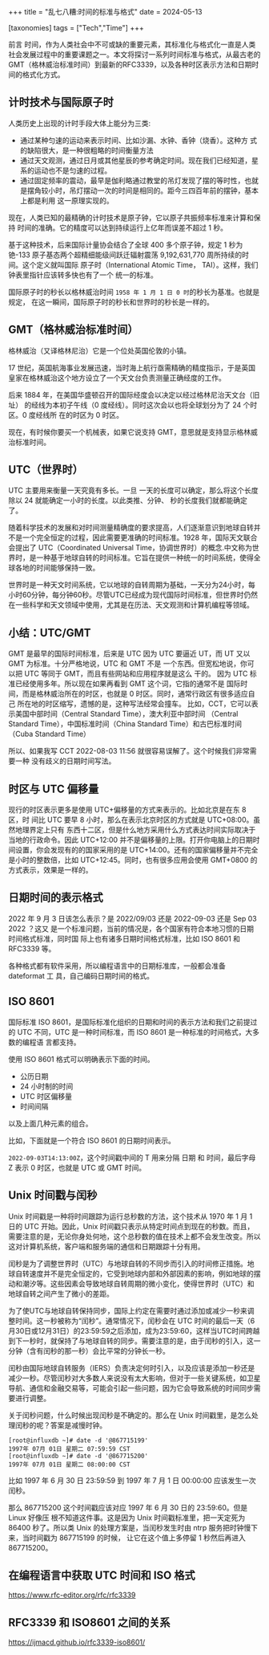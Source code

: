 +++
title = "乱七八糟:时间的标准与格式"
date = 2024-05-13

[taxonomies]
tags = ["Tech","Time"]
+++

前言 时间，作为人类社会中不可或缺的重要元素，其标准化与格式化一直是人类社会发展过程中的重要课题之一。本文将探讨一系列时间标准与格式，从最古老的GMT（格林威治标准时间）到最新的RFC3339，以及各种时区表示方法和日期时间的格式化方式。
<!-- more -->
## 计时技术与国际原子时

人类历史上出现的计时手段大体上能分为三类:

- 通过某种匀速的运动来表示时间、比如沙漏、水钟、香钟（烧香）。这种方 式的缺陷很大，是一种很粗略的时间衡量方法
- 通过天文观测，通过日月或其他星辰的参考确定时间。现在我们已经知道，星系的运动也不是匀速的过程。
- 通过固定频率的震动，最早是伽利略通过教堂的吊灯发现了摆的等时性，也就是摆角较小时，吊灯摆动一次的时间是相同的。距今三四百年前的摆钟，基本上都是利用 这一原理实现的。

现在，人类已知的最精确的计时技术是原子钟，它以原子共振频率标准来计算和保持 时间的准确。它的精度可以达到持续运行上亿年而误差不超过 1 秒。

基于这种技术，后来国际计量协会结合了全球 400 多个原子钟，规定 1 秒为铯-133 原子基态两个超精细能级间跃迁辐射震荡 9,192,631,770 周所持续的时间。这个定义就叫国际 原子时（International Atomic Time， TAI）。这样，我们钟表里指针应该转多快也有了一个 统一的标准。

国际原子时的秒长以格林威治时间 ``1958 年 1 月 1 日 0 时``的秒长为基准。也就是规定， 在这一瞬间，国际原子时的秒长和世界时的秒长是一样的。

## GMT（格林威治标准时间）
格林威治（又译格林尼治）它是一个位处英国伦敦的小镇。

17 世纪，英国航海事业发展迅速，当时海上航行亟需精确的精度指示，于是英国皇家在格林威治这个地方设立了一个天文台负责测量正确经度的工作。

后来 1884 年，在美国华盛顿召开的国际经度会以决定以经过格林尼治天文台（旧址） 的经线为本初子午线（0 度经线）。同时这次会以也将全球划分为了 24 个时区。0 度经线所 在的时区为 0 时区。

现在，有时候你要买一个机械表，如果它说支持 GMT，意思就是支持显示格林威治标准时间。

## UTC（世界时）
UTC 主要用来衡量一天究竟有多长。一旦 一天的长度可以确定，那么将这个长度除以 24 就能确定一小时的长度。以此类推、分钟、 秒的长度我们就都能确定了。

随着科学技术的发展和对时间测量精确度的要求提高，人们逐渐意识到地球自转并不是一个完全恒定的过程，因此需要更准确的时间标准。1928 年，国际天文联合会提出了 UTC（Coordinated Universal Time，协调世界时）的概念.中文称为世界时，是一种基于地球自转的时间标准。它旨在提供一种统一的时间系统，使得全球各地的时间能够保持一致。

世界时是一种天文时间系统，它以地球的自转周期为基础，一天分为24小时，每小时60分钟，每分钟60秒。尽管UTC已经成为现代国际时间标准，但世界时仍然在一些科学和天文领域中使用，尤其是在历法、天文观测和计算机编程等领域。


## 小结：UTC/GMT

GMT 是最早的国际时间标准，后来是 UTC
因为 UTC 要逼近 UT，而 UT 又以 GMT 为标准。十分严格地说，UTC 和 GMT 不是 一个东西。但宽松地说，你可以把 UTC 等同于 GMT，而且有些网站和应用程序就是这么 干的。
因为 UTC 标准已经使用多年。所以现在如果再看到 GMT 这个词，它指的通常不是 国际时间，而是格林威治所在的时区，也就是 0 时区。同时，通常行政区有很多适应自己 所在地的时区缩写，遗憾的是，这种写法经常会撞车。
比如，CCT，它可以表示美国中部时间（Central Standard Time），澳大利亚中部时间 （Central Standard Time），中国标准时间（China Standard Time）和古巴标准时间（Cuba Standard Time）

所以、如果我写 CCT 2022-08-03 11:56 就很容易误解了。这个时候我们非常需要一种 没有歧义的日期时间写法。

## 时区与 UTC 偏移量

现行的时区表示更多是使用 UTC+偏移量的方式来表示的。比如北京是在东 8 区，时 间比 UTC 要早 8 小时，那么在表示北京时区的方式就是 UTC+08:00。虽然地理界定上只有 东西十二区，但是什么地方采用什么方式表达时间实际取决于当地的行政命令。因此 UTC+12:00 并不是偏移量的上限。打开你电脑上的日期时间设置，你会发现有的的国家采用的是 UTC+14:00。还有的国家偏移量并不完全是小时的整数倍，比如 UTC+12:45。同时，也有很多应用会使用 GMT+0800 的方式表示，效果是一样的。

## 日期时间的表示格式

2022 年 9 月 3 日该怎么表示？是 2022/09/03 还是 2022-09-03 还是 Sep 03 2022 ？这又 是一个标准问题，当前的情况是，各个国家有符合本地习惯的日期时间格式标准，同时国 际上也有诸多日期时间格式标准，比如 ISO 8601 和 RFC3339 等。

各种格式都有软件采用，所以编程语言中的日期标准库，一般都会准备 dateformat 工 具，自己编码日期时间的格式。

## ISO 8601
国际标准 ISO 8601，是国际标准化组织的日期和时间的表示方法和我们之前提过的 UTC 不同，UTC 是一种时间标准，而 ISO 8601 是一种标准的时间格式，大多数的编程语 言都支持。

使用 ISO 8601 格式可以明确表示下面的时间。

- 公历日期
- 24 小时制的时间
- UTC 时区偏移量
- 时间间隔

以及上面几种元素的组合。

比如，下面就是一个符合 ISO 8601 的日期时间表示。

``2022-09-03T14:13:00Z``，这个时间戳中间的 T 用来分隔 日期 和 时间，最后字母 Z 表示 0 时区，也就是 UTC 或 GMT 时间。


## Unix 时间戳与闰秒

Unix 时间戳是一种将时间跟踪为运行总秒数的方法，这个技术从 1970 年 1 月 1 日的 UTC 开始。因此，Unix 时间戳只表示从特定时间点到现在的秒数。而且，需要注意的是，无论你身处何地，这个总秒数的值在技术上都不会发生改变。所以这对计算机系统，客户端和服务端的通信和日期跟踪十分有用。

闰秒是为了调整世界时（UTC）与地球自转的不同步而引入的时间修正措施。地球自转速度并不是完全恒定的，它受到地球内部和外部因素的影响，例如地球的摆动和潮汐等。这些因素会导致地球自转周期的微小变化，使得世界时（UTC）和地球自转之间产生了微小的差距。

为了使UTC与地球自转保持同步，国际上约定在需要时通过添加或减少一秒来调整时间。这一秒被称为“闰秒”。通常情况下，闰秒会在 UTC 时间的最后一天（6月30日或12月31日）的23:59:59之后添加，成为23:59:60，这样当UTC时间跨越到下一秒时，就保持了与地球自转的同步。需要注意的是，由于闰秒的引入，这一分钟（含有闰秒的那一秒）会比平常的分钟长一秒。

闰秒由国际地球自转服务（IERS）负责决定何时引入，以及应该是添加一秒还是减少一秒。尽管闰秒对大多数人来说没有太大影响，但对于一些关键系统，如卫星导航、通信和金融交易等，可能会引起一些问题，因为它会导致系统的时间同步需要进行调整。

关于闰秒问题，什么时候出现闰秒是不确定的。那么在 Unix 时间戳里，是怎么处理闰秒的呢？答案是减慢时钟。
```
[root@influxdb ~]# date -d '@867715199'
1997年 07月 01日 星期二 07:59:59 CST
[root@influxdb ~]# date -d '@867715200'
1997年 07月 01日 星期二 08:00:00 CST
```
比如 1997 年 6 月 30 日 23:59:59 到 1997 年 7 月 1 日 00:00:00 应该发生一次闰秒。

那么 867715200 这个时间戳应该对应 1997 年 6 月 30 日的 23:59:60。但是 Linux 好像压 根不知道这件事。这是因为 Unix 时间戳标准里，把一天定死为 86400 秒了。所以类 Unix 的处理方案是，当闰秒发生时由 ntrp 服务把时钟慢下来，当时间戳为 867715199 的时候， 让它在这个值上多停留 1 秒然后再进入 867715200。

## 在编程语言中获取 UTC 时间和 ISO 格式

https://www.rfc-editor.org/rfc/rfc3339


## RFC3339 和 ISO8601 之间的关系

https://ijmacd.github.io/rfc3339-iso8601/